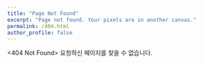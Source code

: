 ```yaml
---
title: "Page Not Found"
excerpt: "Page not found. Your pixels are in another canvas."
permalink: /404.html
author_profile: false
---
```


<404 Not Found> 요청하신 페이지를 찾을 수 없습니다.

<script>
  var GOOG_FIXURL_LANG = 'en';
  var GOOG_FIXURL_SITE = 'https://jjamming.github.io'
</script>
<script src="https://linkhelp.clients.google.com/tbproxy/lh/wm/fixurl.js">
</script>
